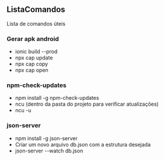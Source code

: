 ## ListaComandos
Lista de comandos úteis

### Gerar apk android
* ionic build --prod
* npx cap update
* npx cap copy
* npx cap open

### npm-check-updates
* npm install -g npm-check-updates
* ncu (dentro da pasta do projeto para verificar atualizações)
* ncu -u 

### json-server
* npm install -g json-server
* Criar um novo arquivo db.json com a estrutura desejada
* json-server --watch db.json

